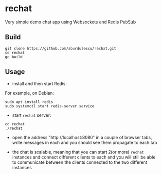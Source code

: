 # rechat

Very simple demo chat app using Websockets and Redis PubSub

## Build

```
git clone https://github.com/aburdulescu/rechat.git
cd rechat
go build
```

## Usage

- install and then start Redis:

For example, on Debian:
```
sudo apt install redis
sudo systemctl start redis-server.service
```

- start `rechat` server:

```
cd rechat
./rechat
```

- open the address "http://localhost:8080" in a couple of browser tabs,
write messages in each and you should see them propagate to each tab

- the chat is scalable, meaning that you can start 2(or more) `rechat` instances and 
connect different clients to each and you will still be able to communicate
between the clients connected to the two different instances

